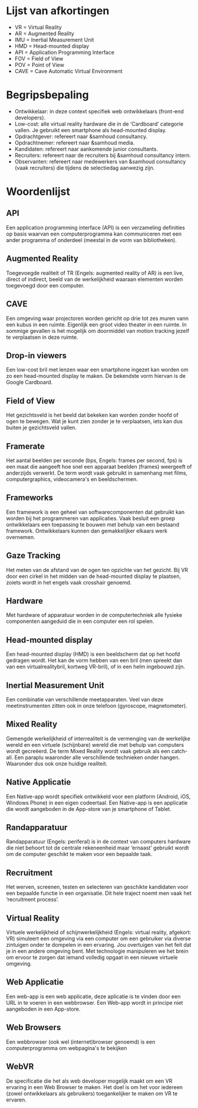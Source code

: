 # Lijst van afkortingen

* VR = Virtual Reality
* AR = Augmented Reality
* IMU = Inertial Measurement Unit
* HMD = Head-mounted display
* API = Application Programming Interface
* FOV = Field of View
* POV = Point of View
* CAVE = Cave Automatic Virtual Environment

# Begripsbepaling
* Ontwikkelaar: in deze context specifiek web ontwikkelaars (front-end developers).
* Low-cost: alle virtual reality hardware die in de ‘Cardboard’ categorie vallen. Je gebruikt een smartphone als head-mounted display.
* Opdrachtgever: refereert naar &samhoud consultancy.
* Opdrachtnemer: refereert naar &samhoud media.
* Kandidaten: refereert naar aankomende junior consultants.
* Recruiters: refereert naar de recruiters bij &samhoud consultancy intern.
* Observanten: refereert naar medewerkers van &samhoud consultancy (vaak recruiters) die tijdens de selectiedag aanwezig zijn.


# Woordenlijst

## API
Een application programming interface (API) is een verzameling definities op basis waarvan een computerprogramma kan communiceren met een ander programma of onderdeel (meestal in de vorm van bibliotheken).

## Augmented Reality
Toegevoegde realiteit of TR (Engels: augmented reality of AR) is een live, direct of indirect, beeld van de werkelijkheid waaraan elementen worden toegevoegd door een computer.

## CAVE
Een omgeving waar projectoren worden gericht op drie tot zes muren vann een kubus in een ruimte. Eigenlijk een groot video theater in een ruimte. In sommige gevallen is het mogelijk om doormiddel van motion tracking jezelf te verplaatsen in deze ruimte.

## Drop-in viewers
Een low-cost bril met lenzen waar een smartphone ingezet kan worden om zo een head-mounted display te maken. De bekendste vorm hiervan is de Google Cardboard.

## Field of View
Het gezichtsveld is het beeld dat bekeken kan worden zonder hoofd of ogen te bewegen. Wat je kunt zien zonder je te verplaatsen, iets kan dus buiten je gezichtsveld vallen.

## Framerate
Het aantal beelden per seconde (bps, Engels: frames per second, fps) is een maat die aangeeft hoe snel een apparaat beelden (frames) weergeeft of anderzijds verwerkt. De term wordt vaak gebruikt in samenhang met films, computergraphics, videocamera's en beeldschermen.

## Frameworks
Een framework is een geheel van softwarecomponenten dat gebruikt kan worden bij het programmeren van applicaties. Vaak besluit een groep ontwikkelaars een toepassing te bouwen met behulp van een bestaand framework. Ontwikkelaars kunnen dan gemakkelijker elkaars werk overnemen.

## Gaze Tracking
Het meten van de afstand van de ogen ten opzichte van het gezicht. Bij VR door een cirkel in het midden van de head-mounted display te plaatsen, zoiets wordt in het engels vaak crosshair genoemd.

## Hardware
Met hardware of apparatuur worden in de computertechniek alle fysieke componenten aangeduid die in een computer een rol spelen.

## Head-mounted display
Een head-mounted display (HMD) is een beeldscherm dat op het hoofd gedragen wordt. Het kan de vorm hebben van een bril (men spreekt dan van een virtualrealitybril, kortweg VR-bril), of in een helm ingebouwd zijn.

## Inertial Measurement Unit
Een combinatie van verschillende meetapparaten. Veel van deze meetinstrumenten zitten ook in onze telefoon (gyroscope, magnetometer).

## Mixed Reality
Gemengde werkelijkheid of interrealiteit is de vermenging van de werkelijke wereld en een virtuele (schijnbare) wereld die met behulp van computers wordt gecreëerd. De term Mixed Reality wordt vaak gebruik als een catch-all. Een paraplu waaronder alle verschillende technieken onder hangen. Waaronder dus ook onze huidige realiteit.

## Native Applicatie
Een Native-app wordt specifiek ontwikkeld voor een platform (Android, iOS, Windows Phone) in een eigen codeertaal. Een Native-app is een applicatie die wordt aangeboden in de App-store van je smartphone of Tablet.

## Randapparatuur
Randapparatuur (Engels: periferal) is in de context van computers hardware die niet behoort tot de centrale rekeneenheid maar ‘ernaast’ gebruikt wordt om de computer geschikt te maken voor een bepaalde taak.

## Recruitment
Het werven, screenen, testen en selecteren van geschikte kandidaten voor een bepaalde functie in een organisatie. Dit hele traject noemt men vaak het ‘recruitment process’. 

## Virtual Reality
Virtuele werkelijkheid of schijnwerkelijkheid (Engels: virtual reality, afgekort: VR) simuleert een omgeving via een computer om een gebruiker via diverse zintuigen onder te dompelen in een ervaring. Jou overtuigen van het feit dat je in een andere omgeving bent. Met technologie manipuleren we het brein om ervoor te zorgen dat iemand volledig opgaat in een nieuwe virtuele omgeving.

## Web Applicatie
Een web-app is een web applicatie, deze aplicatie is te vinden door een URL in te voeren in een webbrowser. Een Web-app wordt in principe niet aangeboden in een App-store.

## Web Browsers
Een webbrowser (ook wel (internet)browser genoemd) is een computerprogramma om webpagina's te bekijken

## WebVR
De specificatie die het als web developer mogelijk maakt om een VR ervaring in een Web Browser te maken. Het doel is om het voor iedereen (zowel ontwikkelaars als gebruikers) toegankelijker te maken om VR te ervaren.